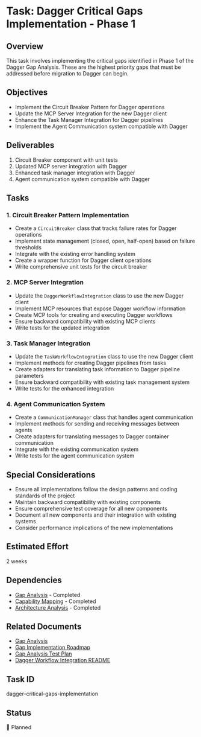 # Task: Dagger Critical Gaps Implementation - Phase 1

## Overview
This task involves implementing the critical gaps identified in Phase 1 of the Dagger Gap Analysis. These are the highest priority gaps that must be addressed before migration to Dagger can begin.

## Objectives
- Implement the Circuit Breaker Pattern for Dagger operations
- Update the MCP Server Integration for the new Dagger client
- Enhance the Task Manager Integration for Dagger pipelines
- Implement the Agent Communication system compatible with Dagger

## Deliverables
1. Circuit Breaker component with unit tests
2. Updated MCP server integration with Dagger
3. Enhanced task manager integration with Dagger
4. Agent communication system compatible with Dagger

## Tasks

### 1. Circuit Breaker Pattern Implementation
- Create a `CircuitBreaker` class that tracks failure rates for Dagger operations
- Implement state management (closed, open, half-open) based on failure thresholds
- Integrate with the existing error handling system
- Create a wrapper function for Dagger client operations
- Write comprehensive unit tests for the circuit breaker

### 2. MCP Server Integration
- Update the `DaggerWorkflowIntegration` class to use the new Dagger client
- Implement MCP resources that expose Dagger workflow information
- Create MCP tools for creating and executing Dagger workflows
- Ensure backward compatibility with existing MCP clients
- Write tests for the updated integration

### 3. Task Manager Integration
- Update the `TaskWorkflowIntegration` class to use the new Dagger client
- Implement methods for creating Dagger pipelines from tasks
- Create adapters for translating task information to Dagger pipeline parameters
- Ensure backward compatibility with existing task management system
- Write tests for the enhanced integration

### 4. Agent Communication System
- Create a `CommunicationManager` class that handles agent communication
- Implement methods for sending and receiving messages between agents
- Create adapters for translating messages to Dagger container communication
- Integrate with the existing communication system
- Write tests for the agent communication system

## Special Considerations
- Ensure all implementations follow the design patterns and coding standards of the project
- Maintain backward compatibility with existing components
- Ensure comprehensive test coverage for all new components
- Document all new components and their integration with existing systems
- Consider performance implications of the new implementations

## Estimated Effort
2 weeks

## Dependencies
- [Gap Analysis](tasks/dagger-gap-analysis.md) - Completed
- [Capability Mapping](tasks/dagger-capability-mapping.md) - Completed
- [Architecture Analysis](tasks/dagger-upgrade-arch-analysis.md) - Completed

## Related Documents
- [Gap Analysis](docs/dagger/gap-analysis.md)
- [Gap Implementation Roadmap](docs/dagger/gap-implementation-roadmap.md)
- [Gap Analysis Test Plan](docs/dagger/gap-analysis-test-plan.md)
- [Dagger Workflow Integration README](docs/guides/DAGGER_WORKFLOW_INTEGRATION_README.md)

## Task ID
dagger-critical-gaps-implementation

## Status
📅 Planned

